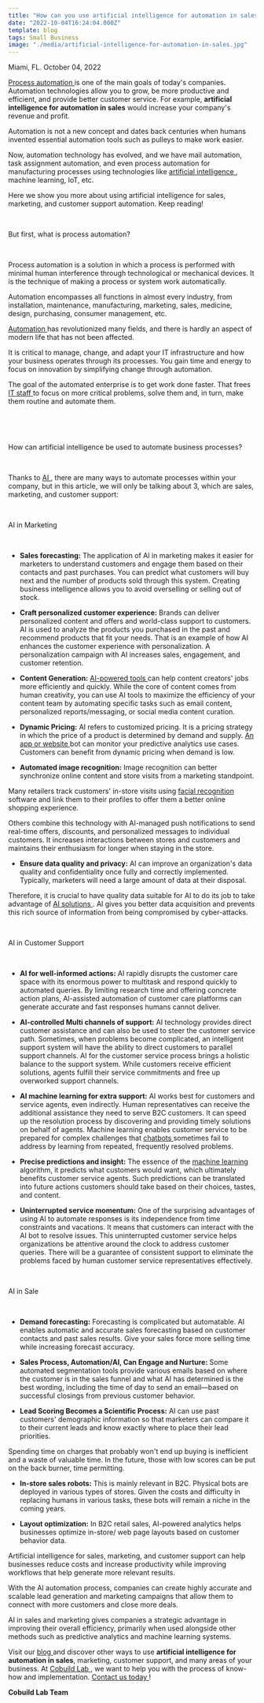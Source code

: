 ```yaml
---
title: "How can you use artificial intelligence for automation in sales, marketing, and customer support"
date: "2022-10-04T16:24:04.000Z"
template: blog
tags: Small Business
image: "./media/artificial-intelligence-for-automation-in-sales.jpg"
---
```


Miami, FL. October 04, 2022

<a target="_blank" href="https://cobuildlab.com/blog/rpa-vs-workflow-automation-for-business-processes/">   Process automation </a> is one of the main goals of today's companies. Automation technologies allow you to grow, be more productive and efficient, and provide better customer service. For example, **artificial intelligence for automation in sales** would increase your company's revenue and profit.

Automation is not a new concept and dates back centuries when humans invented essential automation tools such as pulleys to make work easier. 

Now, automation technology has evolved, and we have mail automation, task assignment automation, and even process automation for manufacturing processes using technologies like <a target="_blank" href="https://cobuildlab.com/services/artificial-intelligence-development/">   artificial intelligence </a>, machine learning, IoT, etc. 

Here we show you more about using artificial intelligence for sales, marketing, and customer support automation. Keep reading!

<br>

<title-2>But first, what is process automation?</title-2>

<br>

Process automation is a solution in which a process is performed with minimal human interference through technological or mechanical devices. It is the technique of making a process or system work automatically. 

Automation encompasses all functions in almost every industry, from installation, maintenance, manufacturing, marketing, sales, medicine, design, purchasing, consumer management, etc. 

<a target="_blank" href="https://cobuildlab.com/blog/benefits-of-Implementing-Test-Automation-in-a-Working-Process/">   Automation </a> has revolutionized many fields, and there is hardly an aspect of modern life that has not been affected.

It is critical to manage, change, and adapt your IT infrastructure and how your business operates through its processes. You gain time and energy to focus on innovation by simplifying change through automation. 

The goal of the automated enterprise is to get work done faster. That frees <a target="_blank" href="https://cobuildlab.com/services/it-support/">   IT staff </a> to focus on more critical problems, solve them and, in turn, make them routine and automate them.

<br>

<youtube-video id="uEhuxYXPTOE"></youtube-video>

<br>

<title-2>How can artificial intelligence be used to automate business processes?</title-2>

<br>

Thanks to <a target="_blank" href="https://cobuildlab.com/blog/how-and-why-should-a-startup-use-ai/">   AI </a>, there are many ways to automate processes within your company, but in this article, we will only be talking about 3, which are sales, marketing, and customer support:

<br>

<title-3>AI in Marketing</title-3>

<br>

* **Sales forecasting:** The application of AI in marketing makes it easier for marketers to understand customers and engage them based on their contacts and past purchases. You can predict what customers will buy next and the number of products sold through this system. Creating business intelligence allows you to avoid overselling or selling out of stock.

* **Craft personalized customer experience:** Brands can deliver personalized content and offers and world-class support to customers. AI is used to analyze the products you purchased in the past and recommend products that fit your needs. That is an example of how AI enhances the customer experience with personalization. A personalization campaign with AI increases sales, engagement, and customer retention.

* **Content Generation:**  <a target="_blank" href="https://cobuildlab.com/blog/AI-powered-robots-for-warehousing/">   AI-powered tools </a> can help content creators' jobs more efficiently and quickly. While the core of content comes from human creativity, you can use AI tools to maximize the efficiency of your content team by automating specific tasks such as email content, personalized reports/messaging, or social media content curation.

* **Dynamic Pricing:** AI refers to customized pricing. It is a pricing strategy in which the price of a product is determined by demand and supply. <a target="_blank" href="https://cobuildlab.com/blog/mobile-apps-web-apps-or-cross-platform-what%E2%80%99s-the-best-for-my-small-business/">   An app or website </a> bot can monitor your predictive analytics use cases. Customers can benefit from dynamic pricing when demand is low.

* **Automated image recognition:**  Image recognition can better synchronize online content and store visits from a marketing standpoint. 

Many retailers track customers' in-store visits using <a target="_blank" href="https://cobuildlab.com/blog/kairos-ar-rediscovering-facial-recognition/">   facial recognition </a> software and link them to their profiles to offer them a better online shopping experience. 

Others combine this technology with AI-managed push notifications to send real-time offers, discounts, and personalized messages to individual customers. It increases interactions between stores and customers and maintains their enthusiasm for longer when staying in the store.

* **Ensure data quality and privacy:** AI can improve an organization's data quality and confidentiality once fully and correctly implemented. Typically, marketers will need a large amount of data at their disposal. 

Therefore, it is crucial to have quality data suitable for AI to do its job to take advantage of <a target="_blank" href="https://cobuildlab.com/services/">   AI solutions </a>. AI gives you better data acquisition and prevents this rich source of information from being compromised by cyber-attacks.

<br>

<title-3>AI in Customer Support</title-3>

<br>

* **AI for well-informed actions:**  AI rapidly disrupts the customer care space with its enormous power to multitask and respond quickly to automated queries. By limiting research time and offering concrete action plans, AI-assisted automation of customer care platforms can generate accurate and fast responses humans cannot deliver.

* **AI-controlled Multi channels of support:**  AI technology provides direct customer assistance and can also be used to steer the customer service path. Sometimes, when problems become complicated, an intelligent support system will have the ability to direct customers to parallel support channels. AI for the customer service process brings a holistic balance to the support system. While customers receive efficient solutions, agents fulfill their service commitments and free up overworked support channels.

* **AI machine learning for extra support:**  AI works best for customers and service agents, even indirectly. Human representatives can receive the additional assistance they need to serve B2C customers. It can speed up the resolution process by discovering and providing timely solutions on behalf of agents. Machine learning enables customer service to be prepared for complex challenges that <a target="_blank" href="https://cobuildlab.com/blog/artificial-intelligence-chatbots-how-do-they-work-and-how-they-benefit-your-business/">   chatbots </a> sometimes fail to address by learning from repeated, frequently resolved problems.

* **Precise predictions and insight:**  The essence of the <a target="_blank" href="https://cobuildlab.com/blog/AI-and-machine-learning-trends-to-watch-in-2022/">   machine learning </a> algorithm, it predicts what customers would want, which ultimately benefits customer service agents. Such predictions can be translated into future actions customers should take based on their choices, tastes, and content.

* **Uninterrupted service momentum:** One of the surprising advantages of using AI to automate responses is its independence from time constraints and vacations. It means that customers can interact with the AI bot to resolve issues. This uninterrupted customer service helps organizations be attentive around the clock to address customer queries. There will be a guarantee of consistent support to eliminate the problems faced by human customer service representatives effectively.

<br>

<title-3>AI in Sale</title-3>

<br>

* **Demand forecasting:**  Forecasting is complicated but automatable. AI enables automatic and accurate sales forecasting based on customer contacts and past sales results. Give your sales force more selling time while increasing forecast accuracy.

* **Sales Process, Automation/AI, Can Engage and Nurture:** Some automated segmentation tools provide various emails based on where the customer is in the sales funnel and what AI has determined is the best wording, including the time of day to send an email—based on successful closings from previous customer behavior.

* **Lead Scoring Becomes a Scientific Process:**  AI can use past customers' demographic information so that marketers can compare it to their current leads and know exactly where to place their lead priorities. 

Spending time on charges that probably won't end up buying is inefficient and a waste of valuable time. In the future, those with low scores can be put on the back burner, time permitting.

* **In-store sales robots:**  This is mainly relevant in B2C. Physical bots are deployed in various types of stores. Given the costs and difficulty in replacing humans in various tasks, these bots will remain a niche in the coming years. 

* **Layout optimization:**  In B2C retail sales, AI-powered analytics helps businesses optimize in-store/ web page layouts based on customer behavior data.

Artificial intelligence for sales, marketing, and customer support can help businesses reduce costs and increase productivity while improving workflows that help generate more relevant results.

With the AI  automation process, companies can create highly accurate and scalable lead generation and marketing campaigns that allow them to connect with more customers and close more deals. 

AI in sales and marketing gives companies a strategic advantage in improving their overall efficiency, primarily when used alongside other methods such as predictive analytics and machine learning systems. 

Visit our <a target="_blank" href="https://cobuildlab.com/blog/">   blog </a> and discover other ways to use **artificial intelligence for automation in sales**, marketing, customer support, and many areas of your business. At <a target="_blank" href="https://cobuild-lab.com/">   Cobuild Lab </a>, we want to help you with the process of know-how and implementation. <a target="_blank" href="https://cobuildlab.com/services/">   Contact us today </a>! 

**Cobuild Lab Team**
